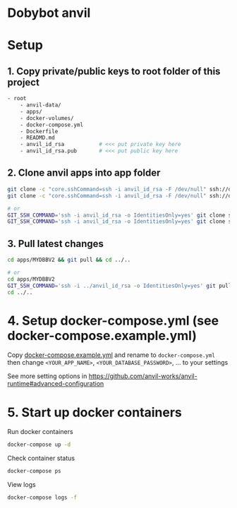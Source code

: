 # Dobybot anvil

# Setup

## 1. Copy private/public keys to root folder of this project
```bash
- root
    - anvil-data/
    - apps/
    - docker-volumes/
    - docker-compose.yml
    - Dockerfile
    - READMD.md
    - anvil_id_rsa           # <<< put private key here
    - anvil_id_rsa.pub       # <<< put public key here
```

## 2. Clone anvil apps into app folder
```bash
git clone -c "core.sshCommand=ssh -i anvil_id_rsa -F /dev/null" ssh://dobybot%40gmail.com@anvil.works:2222/ASA43J5YFLL4XGWM.git apps/MYDBBV2
git clone -c "core.sshCommand=ssh -i anvil_id_rsa -F /dev/null" ssh://dobybot%40gmail.com@anvil.works:2222/4IFZDSAEF2YQXDQ2.git apps/anvil_extras

# or
GIT_SSH_COMMAND='ssh -i anvil_id_rsa -o IdentitiesOnly=yes' git clone ssh://dobybot%40gmail.com@anvil.works:2222/ASA43J5YFLL4XGWM.git apps/MYDBBV2
GIT_SSH_COMMAND='ssh -i anvil_id_rsa -o IdentitiesOnly=yes' git clone ssh://dobybot%40gmail.com@anvil.works:2222/4IFZDSAEF2YQXDQ2.git apps/anvil_extras

```

## 3. Pull latest changes
```bash
cd apps/MYDBBV2 && git pull && cd ../..

# or
cd apps/MYDBBV2
GIT_SSH_COMMAND='ssh -i ../anvil_id_rsa -o IdentitiesOnly=yes' git pull
cd ../..
```

# 4. Setup docker-compose.yml (see docker-compose.example.yml)
Copy [docker-compose.example.yml](./docker-compose.example.yml) and rename to `docker-compose.yml` then
change `<YOUR_APP_NAME>`, `<YOUR_DATABASE_PASSWORD>`, ... to your settings

See more setting options in https://github.com/anvil-works/anvil-runtime#advanced-configuration

# 5. Start up docker containers

Run docker containers
```bash
docker-compose up -d
```

Check container status
```bash
docker-compose ps
```

View logs
```bash
docker-compose logs -f
```

